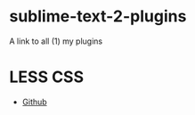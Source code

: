 sublime-text-2-plugins
======================

A link to all (1) my plugins

# LESS CSS
+ [Github](https://github.com/BBB/lesscss-sublime-text-2)